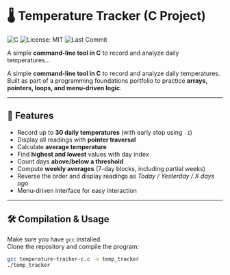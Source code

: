 # 🌡️ Temperature Tracker (C Project)

![C](https://img.shields.io/badge/language-C-blue)
![License: MIT](https://img.shields.io/badge/License-MIT-green.svg)
![Last Commit](https://img.shields.io/github/last-commit/vhkarpuk/temperature-tracker-c)

A simple **command-line tool in C** to record and analyze daily temperatures...


A simple **command-line tool in C** to record and analyze daily temperatures.  
Built as part of a programming foundations portfolio to practice **arrays, pointers, loops, and menu-driven logic**.

---

## 📌 Features
- Record up to **30 daily temperatures** (with early stop using `-1`)
- Display all readings with **pointer traversal**
- Calculate **average temperature**
- Find **highest and lowest** values with day index
- Count days **above/below a threshold**
- Compute **weekly averages** (7-day blocks, including partial weeks)
- Reverse the order and display readings as *Today / Yesterday / X days ago*
- Menu-driven interface for easy interaction

---

## 🛠️ Compilation & Usage

Make sure you have `gcc` installed.  
Clone the repository and compile the program:

```bash
gcc temperature-tracker-c.c -o temp_tracker
./temp_tracker
